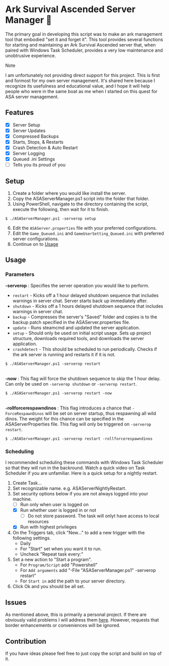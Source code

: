 # Ark Survival Ascended Server Manager 🦖
The primary goal in developing this script was to make an ark management tool that embodied "set it and forget it". This tool provides several functions for starting and maintaining an Ark Survival Ascended server that, when paired with Windows Task Scheduler, provides a very low maintenance and unobtrusive experience.

> [!Note]
> I am unfortunately not providing direct support for this project. This is first and formost for my own server management. It's shared here because I recognize its usefulness and educational value, and I hope it will help people who were in the same boat as me when I started on this quest for ASA server management.

## Features
- [x] Server Setup
- [x] Server Updates
- [x] Compressed Backups
- [x] Starts, Stops, & Restarts
- [x] Crash Detection & Auto Restart
- [x] Server Logging
- [x] Queued .ini Settings
- [ ] Tells you its proud of you

## Setup
1. Create a folder where you would like install the server.
3. Copy the ASAServerManager.ps1 script into the folder that folder.
4. Using PowerShell, navigate to the directory containing the script, execute the following, then wait for it to finish.
```
$ ./ASAServerManager.ps1 -serverop setup
```
6. Edit the ```ASAServer.properties``` file with your preferred configurations.
7. Edit the ```Game_Queued.ini``` and ```GameUserSetting_Queued.ini``` with preferred server configurations.
8. Continue on to [Usage](README.md#usage)

## Usage
### Parameters
**-serverop** : Specifies the server operation you would like to perform.
- ```restart``` - Kicks off a 1 hour delayed shutdown sequence that includes warnings in server chat. Server starts back up immediately after.
- ```shutdown``` - Kicks off a 1 hours delayed shutdown sequence that includes warnings in server chat.
- ```backup``` - Compresses the server's "Saved" folder and copies is to the backup patch specified in the ASAServer.properties file.
- ```update``` - Runs steamcmd and updated the server application.
- ```setup``` - Should only be used on initial script usage. Sets up project structure, downloads required tools, and downloads the server application.
- ```crashdetect``` - This should be scheduled to run periodically. Checks if the ark server is running and restarts it if it is not.
```
$ ./ASAServerManager.ps1 -serverop restart
```

<br>**-now** : This flag will force the shutdown sequence to skip the 1 hour delay. Can only be used on ```-serverop shutdown``` or ```-serverop restart```.
```
$ ./ASAServerManager.ps1 -serverop restart -now
```

<br>**-rollforcerespawndinos** : This flag introduces a chance that ```-ForceRespawnDinos``` will be set on server startup, thus respawning all wild dinos. The weight for this chance can be specified in the ASAServerProperties file. This flag will only be triggered on ```-serverop restart```.
```
$ ./ASAServerManager.ps1 -serverop restart -rollforcerespawndinos
```

### Scheduling
I recommended scheduling these commands with Windows Task Scheduler so that they will run in the backround. Watch a quick video on Task Scheduler if you are unfamiliar. Here is a quick setup for a nightly restart.
1. Create Task...
2. Set recognizable name. e.g. ASAServerNightlyRestart.
3. Set security options below if you are not always logged into your machine.
   - [ ] Run only when user is logged on
   - [x] Run whether user is logged in or not
     - [ ] Do not store password. The task will onlyt have access to local resources
   - [x] Run with highest privileges
4. On the Triggers tab, click "New..." to add a new trigger with the following settings.
   - Daily
   - For "Start" set when you want it to run.
   - Uncheck "Repeat task every:"
5. Set a new action to "Start a program".
   - For ```Program/Script``` add "Powershell"
   - For ```Add arguments``` add "-File "ASAServerManager.ps1" -serverop restart"
   - For ```Start in``` add the path to your server directory.
6. Click Ok and you should be all set.

## Issues
As mentioned above, this is primarily a personal project. If there are obviously valid problems I will address them [here](https://github.com/HeyKrystal/asa-server-manager/issues/new). However, requests that border enhancements or conveniences will be ignored.

## Contribution
If you have ideas please feel free to just copy the script and build on top of it.
